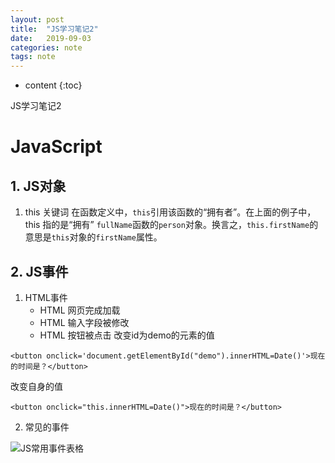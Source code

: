 ```yaml
---
layout: post
title:  "JS学习笔记2"
date:   2019-09-03
categories: note
tags: note
---
```


* content
{:toc}

JS学习笔记2






# JavaScript
## 1. JS对象
1. this 关键词
在函数定义中，`this`引用该函数的“拥有者”。在上面的例子中，this 指的是“拥有” `fullName`函数的`person`对象。换言之，`this.firstName`的意思是`this`对象的`firstName`属性。

## 2. JS事件
1. HTML事件
    * HTML 网页完成加载
    * HTML 输入字段被修改
    * HTML 按钮被点击
改变id为demo的元素的值
```
<button onclick='document.getElementById("demo").innerHTML=Date()'>现在的时间是？</button>
```
改变自身的值
```
<button onclick="this.innerHTML=Date()">现在的时间是？</button>
```
2. 常见的事件
<img src="/assets/JSbiaoge.png" alt="JS常用事件表格">




































